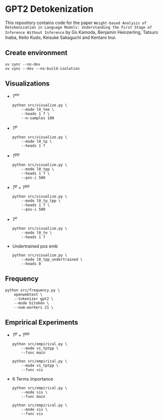 

# GPT2 Detokenization
This repository contains code for the paper `Weight-based Analysis of Detokenization in Language Models:
Understanding the First Stage of Inference Without Inference` by Go Kamoda, Benjamin Heinzerling, Tatsuro Inaba, Keito Kudo, Keisuke Sakaguchi and Kentaro Inui.

## Create environment

```
uv sync --no-dev
uv sync --dev --no-build-isolation
```

## Visualizations

- $T^{ee}$
    ```
    python src/visualize.py \
        --mode l0_tee \
        --heads 1 7 \
        --n-samples 100
    ```

- $T^p$
    ```
    python src/visualize.py \
        --mode l0_tp \
        --heads 1 7
    ```

- $T^{pp}$
    ```
    python src/visualize.py \
        --mode l0_tpp \
        --heads 1 7 \
        --pos-i 500
    ```

- $T^p + T^{pp}$
    ```
    python src/visualize.py \
        --mode l0_tp_tpp \
        --heads 1 7 \
        --pos-i 500
    ```

- $T^{e}$
    ```
    python src/visualize.py \
        --mode l0_te \
        --heads 1 7
    ```

- Undertrained pos emb
    ```
    python src/visualize.py \
        --mode l0_tpp_undertrained \
        --heads 0
    ```


## Frequency
```
python src/frequency.py \
    openwebtext \
    --tokenizer gpt2 \
    --mode bitoken \
    --num-workers 21 \
```

## Emprirical Experiments

- $T^{p} + T^{pp}$
    ```
    python src/empirical.py \
        --mode vs_tptpp \
        --func main
    ```
    ```
    python src/empirical.py \
        --mode vs_tptpp \
        --func vis
    ```
- 6 Terms importance
    ```
    python src/empirical.py \
        --mode six \
        --func main
    ```
    ```
    python src/empirical.py \
        --mode six \
        --func vis
    ```